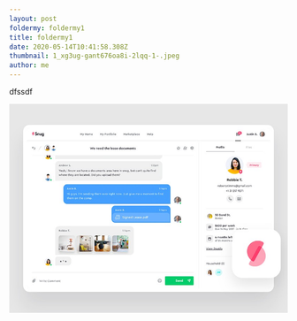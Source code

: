 ```yaml
---
layout: post
foldermy: foldermy1
title: foldermy1
date: 2020-05-14T10:41:58.308Z
thumbnail: 1_xg3ug-gant676oa8i-2lqq-1-.jpeg
author: me
---
```

dfssdf

![](1_xg3ug-gant676oa8i-2lqq-1-.jpeg)